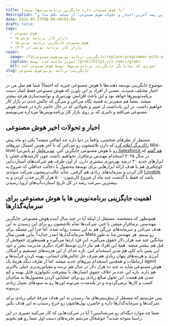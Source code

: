 ```yaml
---
title: آیا هوش مصنوعی داره جایگزین برنامه‌نویس‌ها می‌شه؟
description: "آیا هوش مصنوعی جایگزین برنامه‌نویس‌ها می‌شود؟ در این پست آخرین اخبار و تحولات هوش مصنوعی، از جمله تلاش متا و Salesforce برای جایگزینی مهندسان با هوش مصنوعی و ظهور استارت‌آپ‌هایی مانند Lovable و همچنین اهمیت این تغییرات برای صاحبان کسب و کار بررسی می‌شه."
date: 2025-03-27T08:09:49+01:00
draft: false
tags:
  - هوش مصنوعی
  - بازار کار برنامه نویس ها
  - هوش مصنوعی جایگزین برنامه نویس ها
  - بازار کار برنامه نویسی در ۱۴۰۴
cover:
  image: /fa/جایگزینی-برنامه-نویس-هوش-مصنوعی/replace-programmer-with-ai.webp
  caption: تصویر ساخته شده توسط [grok](https://x.com/i/grok)
  alt: تصویری که نمایانگر جایگزینی برنامه‌نویس‌ها توسط هوش مصنوعی است
slug: جایگزینی-برنامه-نویس-هوش-مصنوعی
---
```

موضوع جایگزینی توسعه دهنده‌ها با هوش مصنوعی چیزیه که احتمالاً شما هم مثل من در اخبار مختلف شنیدید. بعضی از افراد بر این باورن که هوش مصنوعی فقط کمک دست برنامه‌نویس‌ها خواهد بود و این باعث افزایش بهره‌وری و توانمندسازی هرچه بیشتر میشه. بعضاً هم منفی‌تر به قضیه نگاه می‌کنن و می‌گن که چالش جدی در بازار کار خواهیم داشت.
در این یادداشت از تغییر و تحولاتی که در حال حاضر داره در فضای هوش مصنوعی می‌افته و تاثیری که بر روی بازار کار برنامه‌نویس‌ها می‌ذاره می‌نویسم.

## اخبار و تحولات اخیر هوش مصنوعی

مستقل از نظرهای شخصی، واقعاً در دنیا داره چه اتفاقی میفته؟
یکی دو ماه پیش [زاکربرگ اعلام کرد](https://www.forbes.com/sites/quickerbettertech/2025/01/26/business-tech-news-zuckerberg-says-ai-will-replace-mid-level-engineers-soon/) که دارن تلاششون رو می‌کنن که تا آخر همین امسال نیروهای Mid-level (و پایین‌تر) رو با هوش مصنوعی جایگزین کنن. [مدیرعامل Salesforce هم گفته](https://www.salesforceben.com/salesforce-will-hire-no-more-software-engineers-in-2025-says-marc-benioff/) که در سال ۲۰۲۵ استخدام مهندس نرم‌افزار نخواهیم داشت چون کارمندهای فعلی با ابزارهای جدید ۳۰ درصد بهره‌وری بیشتری دارن.
از اون طرف هم شرکت‌های استارت‌آپی کوچکتری هم با هدف ارائهٔ ابزارهایی برای توسعهٔ محصول با دخالت حداقلی کد شروع به کار کردن و سرمایه‌های زیادی هم گرفتن. شاید جالب‌ترینشون شرکت سوئدی [Lovable](https://lovable.dev/) باشه که فقط با گذشت چند ماه از شروع کارشون، ۵۰۰ هزار کاربر جذب کردن و به بیشترین سرعت رشد در کل تاریخ استارت‌آپ‌های اروپا رسیدن.

## اهمیت جایگزینی برنامه‌نویس ها با هوش مصنوعی برای سرمایه‌گذارها

همونطور که مشخصه، مستقل از اینکه آیا در چند سال آینده هوش مصنوعی جایگزین مهندسین نرم‌افزار میشن یا خیر، شرکت‌ها تمام تلاششون رو برای این رسیدن به این هدف می‌کنن و سرمایه‌های بزرگی هم به این سمت روانه شده. اما چرا این مسئله برای سرمایه‌گذارها انقدر جذابه؟ بیاین همین مثال Meta رو ببینیم. هر مهندس متا به طور میانگین چند صد هزار دلار حقوق می‌گیره. این فرد ارتقا می‌گیره و همینطوری حقوقش از قبل هم بیشتر میشه. همهٔ این افراد هم نیاز دارن توسط افراد دیگری مدیریت بشن و خود این یعنی باید کلی هم مدیر استخدام کنن. تازه جدای از این هزینه‌های مستقیم و آشکار، انرژی و هزینه‌های پنهان زیادی هم صرف حل چالش‌های انسانی، بهینه کردن فرآیند‌ها و ارتباطات و همچنین استخدام نیروهای جدید میشه. اما از طرف دیگه هزینهٔ یک agent هوش مصنوعی شاید به چند ده هزار دلار در سال هم نرسه و مقیاس‌پذیری خیلی بالاتری هم داره. تازه این عدد بر خلاف حقوق انسان‌ها، با پیشرفت تکنولوژی قابل بهینه و کم شدن هم هست. این تحول مبالغ زیادی رو برای عملیاتی کردن محصول‌ها به صاحبان کسب و کارها برمی‌گردونه و در بلندمدت می‌تونه اون‌ها رو به سودهای بسیار زیادی برسونه.

پس می‌بینیم که مستقل از پیش‌بینی‌های ما، رسیدن به این هدف صرفهٔ خیلی زیادی برای شرکت‌ها و سرمایه‌گذارها داره و حاضرن پول‌هاشون رو خرج رسیدن به این هدف بکنن.

شما چه موارد دیگه‌ای رو می‌شناسین؟ آیا در شرکت‌هایی که کار می‌کنید تغییری در این راستا متوجه شدید؟ خوشحال می‌شم تجربه‌های دست اول شما رو هم بخونم.
